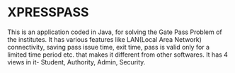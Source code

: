 # XPRESSPASS
This is an application coded in Java, for solving the Gate Pass Problem of the institutes.
It has various features like LAN(Local Area Network) connectivity, saving pass issue time, exit time, pass is valid only for a limited time period etc. that makes it different from other softwares.
It has 4 views in it-
Student,
Authority,
Admin,
Security.
